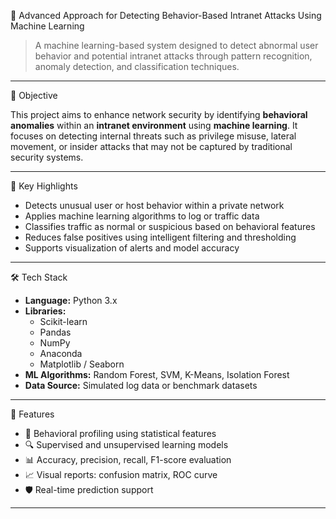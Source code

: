🔐 Advanced Approach for Detecting Behavior-Based Intranet Attacks Using Machine Learning

> A machine learning-based system designed to detect abnormal user behavior and potential intranet attacks through pattern recognition, anomaly detection, and classification techniques.

---

 🧠 Objective

This project aims to enhance network security by identifying **behavioral anomalies** within an **intranet environment** using **machine learning**. It focuses on detecting internal threats such as privilege misuse, lateral movement, or insider attacks that may not be captured by traditional security systems.

---

 📌 Key Highlights

- Detects unusual user or host behavior within a private network
- Applies machine learning algorithms to log or traffic data
- Classifies traffic as normal or suspicious based on behavioral features
- Reduces false positives using intelligent filtering and thresholding
- Supports visualization of alerts and model accuracy

---

 🛠️ Tech Stack

- **Language:** Python 3.x  
- **Libraries:** 
  - Scikit-learn  
  - Pandas  
  - NumPy
  - Anaconda
  - Matplotlib / Seaborn  
- **ML Algorithms:** Random Forest, SVM, K-Means, Isolation Forest 
- **Data Source:** Simulated log data or benchmark datasets 

---

 🚀 Features

- 🧩 Behavioral profiling using statistical features
- 🔍 Supervised and unsupervised learning models
- 📊 Accuracy, precision, recall, F1-score evaluation
- 📈 Visual reports: confusion matrix, ROC curve
- 🛡️ Real-time prediction support 

---



